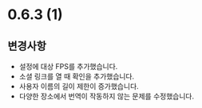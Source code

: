 # 0.6.3 (1)

## 변경사항

- 설정에 대상 FPS를 추가했습니다.
- 소셜 링크를 열 때 확인을 추가했습니다.
- 사용자 이름의 길이 제한이 증가했습니다.
- 다양한 장소에서 번역이 작동하지 않는 문제를 수정했습니다.
